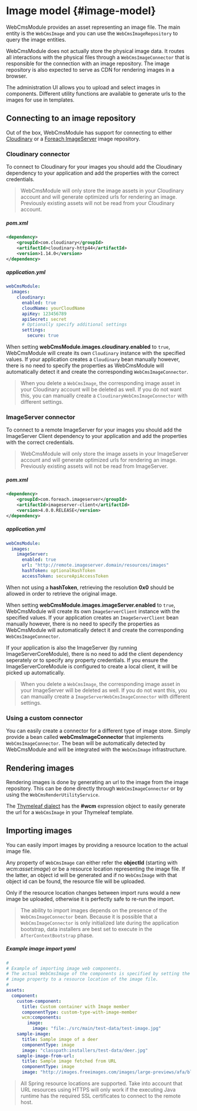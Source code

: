 # Image model {#image-model}

WebCmsModule provides an asset representing an image file.  The main entity is the `WebCmsImage` and you can use the `WebCmsImageRepository` to query the image entities.

WebCmsModule does not actually store the physical image data.  It routes all interactions with the physical files through a `WebCmsImageConnector` that is responsible for the connection with an image repository.  The image repository is also expected to serve as CDN for rendering images in a browser.

The administration UI allows you to upload and select images in components.  Different utility functions are available to generate urls to the images for use in templates.

## Connecting to an image repository

Out of the box, WebCmsModule has support for connecting to either [Cloudinary](http://cloudinary.com/) or a [Foreach ImageServer](https://repository.foreach.be/projects/image-server/4.0.0.RELEASE/reference/) image repository.

### Cloudinary connector

To connect to Cloudinary for your images you should add the Cloudinary dependency to your application and add the properties with the correct credentials.

> WebCmsModule will only store the image assets in your Cloudinary account and will generate optimized urls for rendering an image.  Previously existing assets will not be read from your Cloudinary account.

##### pom.xml

```xml
<dependency>
    <groupId>com.cloudinary</groupId>
    <artifactId>cloudinary-http44</artifactId>
    <version>1.14.0</version>
</dependency>
```

##### application.yml

```yaml
webCmsModule:
  images:
    cloudinary:
      enabled: true
      cloudName: yourCloudName
      apiKey: 123456789
      apiSecret: secret
      # Optionally specify additional settings
      settings:
        secure: true
```

When setting **webCmsModule.images.cloudinary.enabled** to `true`, WebCmsModule will create its own `Cloudinary` instance with the specified values.  If your application creates a `Cloudinary` bean manually however, there is no need to specify the properties as WebCmsModule will automatically detect it and create the corresponding `WebCmsImageConnector`.

> When you delete a `WebCmsImage`, the corresponding image asset in your Cloudinary account will be deleted as well.  If you do not want this, you can manually create a `CloudinaryWebCmsImageConnector` with different settings.

### ImageServer connector

To connect to a remote ImageServer for your images you should add the ImageServer Client dependency to your application and add the properties with the correct credentials.

> WebCmsModule will only store the image assets in your ImageServer account and will generate optimized urls for rendering an image.  Previously existing assets will not be read from ImageServer.

##### pom.xml

```xml
<dependency>
    <groupId>com.foreach.imageserver</groupId>
    <artifactId>imageserver-client</artifactId>
    <version>4.0.0.RELEASE</version>
</dependency>
```

##### application.yml

```yaml
webCmsModule:
  images:
    imageServer:
      enabled: true
      url: "http://remote.imageserver.domain/resources/images"
      hashToken: optionalHashToken
      accessToken: secureApiAccessToken
```

When not using a **hashToken**, retrieving the resolution **0x0** should be allowed in order to retrieve the original image.

When setting **webCmsModule.images.imageServer.enabled** to `true`, WebCmsModule will create its own `ImageServerClient` instance with the specified values.  If your application creates an `ImageServerClient` bean manually however, there is no need to specify the properties as WebCmsModule will automatically detect it and create the corresponding `WebCmsImageConnector`.

If your application is also the ImageServer \(by running ImageServerCoreModule\), there is no need to add the client dependency seperately or to specify any property credentials.  If you ensure the ImageServerCoreModule is configured to create a local client, it will be picked up automatically.

> When you delete a `WebCmsImage`, the corresponding image asset in your ImageServer will be deleted as well.  If you do not want this, you can manually create a `ImageServerWebCmsImageConnector` with different settings.

### Using a custom connector

You can easily create a connector for a different type of image store.  Simply provide a bean called **webCmsImageConnector** that implements `WebCmsImageConnector`.  The bean will be automatically detected by WebCmsModule and will be integrated with the `WebCmsImage` infrastructure.

## Rendering images

Rendering images is done by generating an url to the image from the image repository.  This can be done directly through `WebCmsImageConnector` or by using the `WebCmsRenderUtilityService`.

The [Thymeleaf dialect](/docs/thymeleaf-dialect.adoc) has the **\#wcm** expression object to easily generate the url for a `WebCmsImage` in your Thymeleaf template.

## Importing images

You can easily import images by providing a resource location to the actual image file.

Any property of `WebCmsImage` can either refer the **objectId** \(starting with _wcm:asset:image_\) or be a resource location representing the image file.  If the latter, an object id will be generated and if no `WebCmsImage` with that object id can be found, the resource file will be uploaded.

Only if the resource location changes between import runs would a new image be uploaded, otherwise it is perfectly safe to re-run the import.

> The ability to import images depends on the presence of the `WebCmsImageConnector` bean.  Because it is possible that a `WebCmsImageConnector` is only initialized late during the application bootstrap, data installers are best set to execute in the `AfterContextBootstrap` phase.

##### Example image import yaml

```yaml
#
# Example of importing image web components.
# The actual WebCmsImage of the components is specified by setting the
# image property to a resource location of the image file.
#
assets:
  component:
    custom-component:
      title: Custom container with Image member
      componentType: custom-type-with-image-member
      wcm:components:
        image:
          image: "file:./src/main/test-data/test-image.jpg"
    sample-image:
      title: Sample image of a deer
      componentType: image
      image: "classpath:installers/test-data/deer.jpg"
    sample-image-from-url:
      title: Sample image fetched from URL
      componentType: image
      image: "http://images.freeimages.com/images/large-previews/afa/black-jaguar-1402097.jpg"
```

> All Spring resource locations are supported.  Take into account that URL resources using HTTPS will only work if the executing Java runtime has the required SSL certificates to connect to the remote host.



